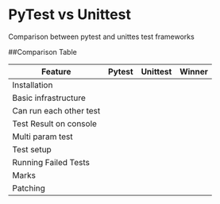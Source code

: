 # PyTest vs Unittest
Comparison between pytest and unittes test frameworks

##Comparison Table

| Feature                    | Pytest                             | Unittest                         | Winner   |
|----------------------------|------------------------------------|----------------------------------|----------|
| Installation               |                        |                        |  |
| Basic infrastructure                |              |                       |    |
| Can run each other test    |             |                 |    |
| Test Result on console     |       |     |    |
| Multi param test           |        |   |    |
| Test setup                 |  |  |    |
| Running Failed Tests       |              |                      |    |
| Marks                      |                          |                      |    |
| Patching                      |                          |                      |    |
